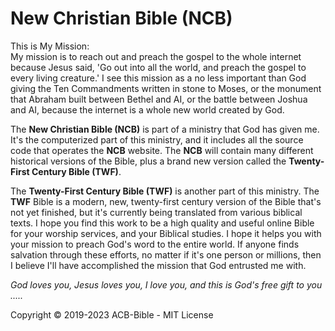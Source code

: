 # New Christian Bible (NCB)

This is My Mission:<br>
My mission is to reach out and preach the gospel to the whole internet because Jesus said, 'Go out into all the world, and preach the gospel to every living creature.' I see this mission as a no less important than God giving the Ten Commandments written in stone to Moses, or the monument that Abraham built between Bethel and AI, or the battle between Joshua and AI, because the internet is a whole new world created by God.

The **New Christian Bible (NCB)** is part of a ministry that God has given me. It's the computerized part of this ministry, and it includes all the source code that operates the **NCB** website. The **NCB** will contain many different historical versions of the Bible, plus a brand new version called the **Twenty-First Century Bible (TWF)**.

The **Twenty-First Century Bible (TWF)** is another part of this ministry. The **TWF** Bible is a modern, new, twenty-first century version of the Bible that's not yet finished, but it's currently being translated from various biblical texts. I hope you find this work to be a high quality and useful online Bible for your worship services, and your Biblical studies. I hope it helps you with your mission to preach God's word to the entire world. If anyone finds salvation through these efforts, no matter if it's one person or millions, then I believe I'll have accomplished the mission that God entrusted me with.

*God loves you, Jesus loves you, I love you, and this is God's free gift to you .....*

Copyright © 2019-2023 ACB-Bible - MIT License

